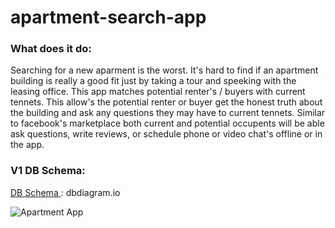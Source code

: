 # apartment-search-app

### What does it do:

Searching for a new aparment is the worst. It's hard to find if an apartment building is really a good fit just by taking a tour and speeking with the leasing office. This app matches potential renter's / buyers with current tennets. This allow's the potential renter or buyer get the honest truth about the building and ask any questions they may have to current tennets. Similar to facebook's marketplace both current and potential occupents will be able ask questions, write reviews, or schedule phone or video chat's offline or in the app.            

### V1 DB Schema:


[DB Schema ](https://dbdiagram.io/d/60a82d3fb29a09603d16003e) : dbdiagram.io 

![Apartment App](https://user-images.githubusercontent.com/48835180/119243854-d7964400-bb27-11eb-9aa2-0083d14af583.png)
